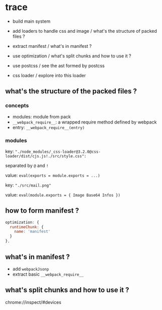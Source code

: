 # trace

- build main system
- add loaders to handle css and image / what's the structure of packed files ?

- extract manifest / what's in manifest ?
- use optimization / what's split chunks and how to use it ?
- use postcss / see the ast formed by postcss
- css loader / explore into this loader


## what's the structure of the packed files ?

### concepts

* modules: module from pack
* `__webpack_require__`: a wrapped require method defined by webpack
* entry: `__webpack_require__(entry)`

### modules

key: `"./node_modules/_css-loader@3.2.0@css-loader/dist/cjs.js!./src/style.css":`

separated by `@` and `!`

value: `eval(exports = module.exports = ...)`

key: `"./src/mail.png"`

value: `eval(module.exports = { Image Base64 Infos })`

## how to form manifest ?

```javascript
optimization: {
  runtimeChunk: {
    name: 'manifest'
  }
},
```

## what's in manifest ?

- add `webpackJsonp`
- extract basic `__webpack_require__`

## what's split chunks and how to use it ?

chrome://inspect/#devices
